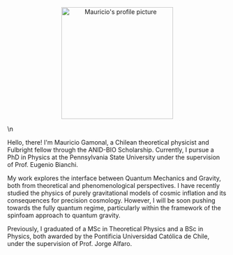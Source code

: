 <link rel="shortcut icon" type="image/x-icon" href="./Uroboro.ico">

<div align="center">
  <img src="/Perfil-PennState-circle.jpeg" alt="Mauricio's profile picture" width="256" height="256">
</div>

\n

Hello, there! I'm Mauricio Gamonal, a Chilean theoretical physicist and Fulbright fellow through the ANID-BIO Scholarship. Currently, I pursue a PhD in Physics at the Pennsylvania State University under the supervision of Prof. Eugenio Bianchi. 

My work explores the interface between Quantum Mechanics and Gravity, both from theoretical and phenomenological perspectives. I have recently studied the physics of purely gravitational models of cosmic inflation and its consequences for precision cosmology. However, I will be soon pushing towards the fully quantum regime, particularly within the framework of the spinfoam approach to quantum gravity. 

Previously, I graduated of a MSc in Theoretical Physics and a BSc in Physics, both awarded by the Pontificia Universidad Católica de Chile, under the supervision of Prof. Jorge Alfaro. 
